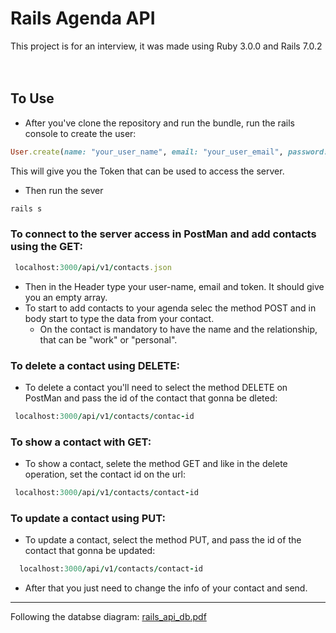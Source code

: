 # Rails Agenda API

This project is for an interview, it was made using Ruby 3.0.0 and Rails 7.0.2
<br><br><br>

## To Use
 - After you've clone the repository and run the bundle, run the rails console to create the user:
 
  ``` ruby
  User.create(name: "your_user_name", email: "your_user_email", password: "your_password")
  ```
  
  This will give you the Token that can be used to access the server. 

 - Then run the sever
  
  ``` ruby
  rails s
  ```
  
  ### To connect to the server access in PostMan and add contacts using the GET:
  
   ``` ruby
    localhost:3000/api/v1/contacts.json
   ``` 
   
   - Then in the Header type your user-name, email and token. It should give you an empty array. 
   - To start to add contacts to your agenda selec the method POST and in body start to type the data from your contact.
     - On the contact is mandatory to have the name and the relationship, that can be "work" or "personal".
  
  ### To delete a contact using DELETE:
  
  - To delete a contact you'll need to select the method DELETE on PostMan and pass the id of the contact that gonna be dleted:
   ``` ruby
    localhost:3000/api/v1/contacts/contac-id
   ``` 
   
   ### To show a contact with GET:
   
   - To show a contact, selete the method GET and like in the delete operation, set the contact id on the url:
   ``` ruby
    localhost:3000/api/v1/contacts/contact-id
   ``` 
  
  ### To update a contact using PUT:
  
  - To update a contact, select the method PUT, and pass the id of the contact that gonna be updated:
  ``` ruby
    localhost:3000/api/v1/contacts/contact-id
 ``` 
 - After that you just need to change the info of your contact and send.


----
Following the databse diagram: 
[rails_api_db.pdf](https://github.com/pedroatalaia201/Rails_API/files/8704648/rails_api_db.pdf)
